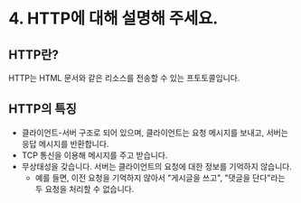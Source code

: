 # 4. HTTP에 대해 설명해 주세요.

## HTTP란?

HTTP는 HTML 문서와 같은 리소스를 전송할 수 있는 프토토콜입니다.

## HTTP의 특징

- 클라이언트-서버 구조로 되어 있으며, 클라이언트는 요청 메시지를 보내고, 서버는 응답 메시지를 반환합니다.
- TCP 통신을 이용해 메시지를 주고 받습니다.
- 무상태성을 갖습니다. 서버는 클라이언트의 요청에 대한 정보를 기억하지 않습니다.
  - 예를 들면, 이전 요청을 기억하지 않아서 "게시글을 쓰고", "댓글을 단다"라는 두 요청을 처리할 수 없습니다.
